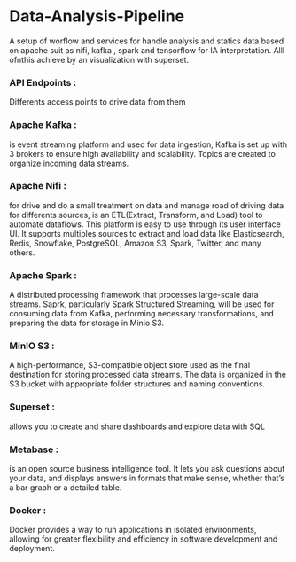 # Data-Analysis-Pipeline
A setup of worflow and services for handle analysis and statics data based on apache suit as nifi, kafka , spark and tensorflow for IA interpretation. Alll ofnthis achieve by an visualization with superset.


### API Endpoints : 

Differents access points to drive data from them

### Apache Kafka : 

is event streaming platform and used for data ingestion, Kafka is set up with 3 brokers to ensure high availability and scalability. Topics are created to organize incoming data streams.

### Apache Nifi : 

for drive and do a small treatment on data and manage road of driving data for differents sources, is an ETL(Extract, Transform, and Load) tool to automate dataflows. This platform is easy to use through its user interface UI. It supports multiples sources to extract and load data like Elasticsearch, Redis, Snowflake, PostgreSQL, Amazon S3, Spark, Twitter, and many others.

### Apache Spark : 

A distributed processing framework that processes large-scale data streams. Saprk, particularly Spark Structured Streaming, will be used for consuming data from Kafka, performing necessary transformations, and preparing the data for storage in Minio S3.

###  MinIO S3 : 

A high-performance, S3-compatible object store used as the final destination for storing processed data streams. The data is organized in the S3 bucket with appropriate folder structures and naming conventions.

###  Superset :  

allows you to create and share dashboards and explore data with SQL

###  Metabase : 

is an open source business intelligence tool. It lets you ask questions about your data, and displays answers in formats that make sense, whether that’s a bar graph or a detailed table.

###  Docker : 

Docker provides a way to run applications in isolated environments, allowing for greater flexibility and efficiency in software development and deployment.
